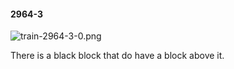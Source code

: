#### 2964-3
![train-2964-3-0.png](https://github.com/lil-lab/nlvr/raw/master/nlvr/train/images/9/train-2964-3-0.png "train-2964-3-0.png")

There is a black block that do have a block above it.
